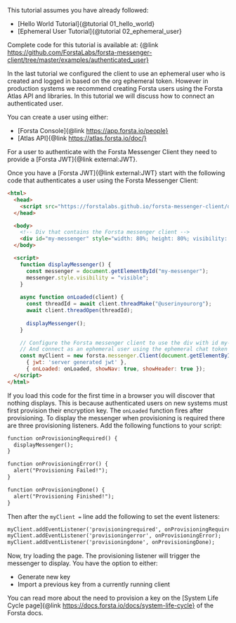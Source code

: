 This tutorial assumes you have already followed:

- [Hello World Tutorial]{@tutorial 01_hello_world}
- [Ephemeral User Tutorial]{@tutorial 02_ephemeral_user}

Complete code for this tutorial is available at: {@link https://github.com/ForstaLabs/forsta-messenger-client/tree/master/examples/authenticated_user}

In the last tutorial we configured the client to use an ephemeral user who is
created and logged in based on the org ephemeral token. However in production
systems we recommend creating Forsta users using the Forsta Atlas API and 
libraries. In this tutorial we will discuss how to connect an authenticated user.

You can create a user using either:

- [Forsta Console]{@link https://app.forsta.io/people}
- [Atlas API]{@link https://atlas.forsta.io/doc/}

For a user to authenticate with the Forsta Messenger Client they need to provide
a [Forsta JWT]{@link external:JWT}.  

Once you have a [Forsta JWT]{@link external:JWT} start with the following code that authenticates a user
using the Forsta Messenger Client:

```html
<html>
  <head>
    <script src="https://forstalabs.github.io/forsta-messenger-client/dist/forsta-messenger-client.min.js"></script>
  </head>

  <body>
    <!-- Div that contains the Forsta messenger client -->
    <div id="my-messenger" style="width: 80%; height: 80%; visibility: hidden;"></div>
  </body>

  <script>
    function displayMessenger() {
      const messenger = document.getElementById("my-messenger");
      messenger.style.visibility = "visible";
    }
    
    async function onLoaded(client) {
      const threadId = await client.threadMake("@userinyourorg");
      await client.threadOpen(threadId);
      
      displayMessenger();
    }

    // Configure the Forsta messenger client to use the div with id my-messenger
    // And connect as an ephemeral user using the ephemeral chat token
    const myClient = new forsta.messenger.Client(document.getElementById('my-messenger'),
      { jwt: 'server generated jwt' },
      { onLoaded: onLoaded, showNav: true, showHeader: true });
  </script>
</html>

```

If you load this code for the first time in a browser you will discover that nothing displays.
This is because authenticated users on new systems must first provision their encryption key.
The `onLoaded` function fires after provisioning. To display the messenger when provisioning is
required there are three provisioning listeners. Add the following functions to your script:

```html
function onProvisioningRequired() {
  displayMessenger();
}

function onProvisioningError() {
  alert("Provisioning Failed!");
}

function onProvisioningDone() {
  alert("Provisioning Finished!");
}
```

Then after the `myClient =` line add the following to set the event listeners:

```html
myClient.addEventListener('provisioningrequired', onProvisioningRequired);
myClient.addEventListener('provisioningerror', onProvisioningError);
myClient.addEventListener('provisioningdone', onProvisioningDone);
```

Now, try loading the page. The provisioning listener will trigger the messenger to display.
You have the option to either:

- Generate new key
- Import a previous key from a currently running client

You can read more about the need to provision a key on the [System Life Cycle page]{@link https://docs.forsta.io/docs/system-life-cycle} of the Forsta docs.


